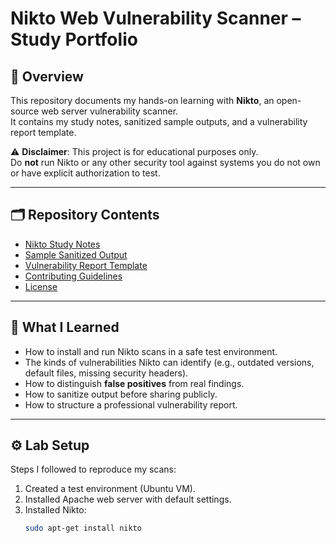 # Nikto Web Vulnerability Scanner – Study Portfolio

## 📌 Overview
This repository documents my hands-on learning with **Nikto**, an open-source web server vulnerability scanner.  
It contains my study notes, sanitized sample outputs, and a vulnerability report template.

⚠️ **Disclaimer**: This project is for educational purposes only.  
Do **not** run Nikto or any other security tool against systems you do not own or have explicit authorization to test.

---

## 🗂️ Repository Contents
- [Nikto Study Notes](nikto-notes.md)  
- [Sample Sanitized Output](Sample-output.txt)  
- [Vulnerability Report Template](report-template.md)  
- [Contributing Guidelines](CONTRIBUTING.md)  
- [License](LICENSE)

---

## 🔬 What I Learned  
- How to install and run Nikto scans in a safe test environment.  
- The kinds of vulnerabilities Nikto can identify (e.g., outdated versions, default files, missing security headers).  
- How to distinguish **false positives** from real findings.  
- How to sanitize output before sharing publicly.  
- How to structure a professional vulnerability report.

---

## ⚙️ Lab Setup   
Steps I followed to reproduce my scans:

1. Created a test environment (Ubuntu VM).  
2. Installed Apache web server with default settings.  
3. Installed Nikto:  
   ```bash
   sudo apt-get install nikto
